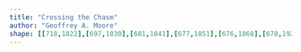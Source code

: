 ```yaml
---
title: "Crossing the Chasm"
author: "Geoffrey A. Moore"
shape: [[718,1822],[697,1830],[681,1841],[677,1851],[676,1868],[678,1926],[679,2058],[681,2090],[681,2222],[685,2455],[688,2495],[688,2530],[691,2559],[690,2587],[696,2603],[693,2615],[694,2645],[691,2676],[694,2682],[699,2685],[708,2685],[722,2688],[742,2686],[746,2683],[749,2675],[749,2590],[747,2532],[748,2490],[746,2469],[747,2421],[745,2344],[745,2230],[741,2057],[742,2040],[738,1960],[738,1895],[736,1872],[736,1840],[734,1828],[731,1824],[727,1822]]
---
```

